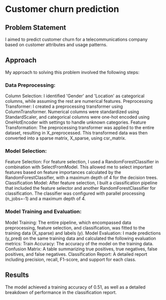 # Customer churn prediction

## Problem Statement
I aimed to predict customer churn for a telecommunications company based on customer attributes and usage patterns.

## Approach
My approach to solving this problem involved the following steps:

### Data Preprocessing:

Column Selection: I identified 'Gender' and 'Location' as categorical columns, while assuming the rest are numerical features.
Preprocessing Transformer: I created a preprocessing transformer using ColumnTransformer. Numerical columns were standardized using StandardScaler, and categorical columns were one-hot encoded using OneHotEncoder with settings to handle unknown categories.
Feature Transformation: The preprocessing transformer was applied to the entire dataset, resulting in X_preprocessed. This transformed data was then converted into a sparse matrix, X_sparse, using csr_matrix.
### Model Selection:

Feature Selection: For feature selection, I used a RandomForestClassifier in combination with SelectFromModel. This allowed me to select important features based on feature importances calculated by the RandomForestClassifier, with a maximum depth of 4 for the decision trees.
Classification Model: After feature selection, I built a classification pipeline that included the feature selector and another RandomForestClassifier for classification. The classifier was configured with parallel processing (n_jobs=-1) and a maximum depth of 4.
### Model Training and Evaluation:

Model Training: The entire pipeline, which encompassed data preprocessing, feature selection, and classification, was fitted to the training data (X_sparse) and labels (y).
Model Evaluation: I made predictions (y_pred) on the same training data and calculated the following evaluation metrics:
Train Accuracy: The accuracy of the model on the training data.
Confusion Matrix: A table summarizing true positives, true negatives, false positives, and false negatives.
Classification Report: A detailed report including precision, recall, F1-score, and support for each class.
## Results
The model achieved a training accuracy of 0.51, as well as a detailed breakdown of performance in the classification report. 

